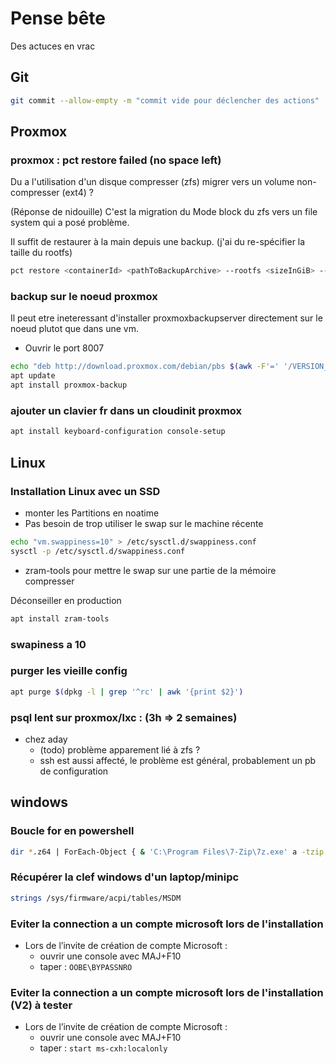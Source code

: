 # Pense bête

Des actuces en vrac

## Git

```bash
git commit --allow-empty -m "commit vide pour déclencher des actions"
```

## Proxmox

### proxmox : pct restore failed (no space left)

Du a l'utilisation d'un disque compresser (zfs) migrer vers un volume non-compresser (ext4) ?

(Réponse de nidouille) C'est la migration du Mode block du zfs vers un file system qui a posé problème.

Il suffit de restaurer à la main depuis une backup. (j'ai du re-spécifier la taille du rootfs)

```bash
pct restore <containerId> <pathToBackupArchive> --rootfs <sizeInGiB> --storage <nameOfTargetStorage>
```

### backup sur le noeud proxmox

Il peut etre ineteressant d'installer proxmoxbackupserver directement sur le noeud plutot que dans une vm.

- Ouvrir le port 8007

```bash
echo "deb http://download.proxmox.com/debian/pbs $(awk -F'=' '/VERSION_CODENAME/ {print $2;}' /etc/os-release) pbs-no-subscription" >> /etc/apt/sources.list
apt update
apt install proxmox-backup
```

### ajouter un clavier fr dans un cloudinit proxmox

```bash
apt install keyboard-configuration console-setup
```

## Linux

### Installation Linux avec un SSD

* monter les Partitions en noatime
* Pas besoin de trop utiliser le swap sur le machine récente

```bash
echo "vm.swappiness=10" > /etc/sysctl.d/swappiness.conf
sysctl -p /etc/sysctl.d/swappiness.conf
```

* zram-tools pour mettre le swap sur une partie de la mémoire compresser

Déconseiller en production

```bash
apt install zram-tools
```

### swapiness a 10


### purger les vieille config

```bash
apt purge $(dpkg -l | grep '^rc' | awk '{print $2}')
```

### psql lent sur proxmox/lxc : (3h => 2 semaines)

* chez aday
  * (todo) problème apparement lié à zfs ?
  * ssh est aussi affecté, le problème est général, probablement un pb de configuration

## windows

### Boucle for en powershell

```bash
dir *.z64 | ForEach-Object { & 'C:\Program Files\7-Zip\7z.exe' a -tzip $_.BaseName $_.Name }
```

### Récupérer la clef windows d'un laptop/minipc

```bash
strings /sys/firmware/acpi/tables/MSDM
```

### Eviter la connection a un compte microsoft lors de l'installation

* Lors de l’invite de création de compte Microsoft :
  * ouvrir une console avec MAJ+F10
  * taper : ``OOBE\BYPASSNRO``

### Eviter la connection a un compte microsoft lors de l'installation (V2) à tester

* Lors de l’invite de création de compte Microsoft :
  * ouvrir une console avec MAJ+F10
  * taper : ``start ms-cxh:localonly``
